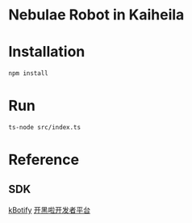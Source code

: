 # Nebulae Robot in Kaiheila

# Installation
```bash
npm install
```

# Run
```bash
ts-node src/index.ts
```

# Reference

## SDK
[kBotify](https://github.com/fi6/kBotify)
[开黑啦开发者平台](https://developer.kaiheila.cn/doc/intro)